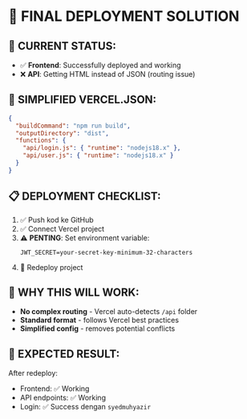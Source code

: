 # 🎯 FINAL DEPLOYMENT SOLUTION

## 🚨 CURRENT STATUS:
- ✅ **Frontend**: Successfully deployed and working
- ❌ **API**: Getting HTML instead of JSON (routing issue)

## 🔧 SIMPLIFIED VERCEL.JSON:
```json
{
  "buildCommand": "npm run build",
  "outputDirectory": "dist", 
  "functions": {
    "api/login.js": { "runtime": "nodejs18.x" },
    "api/user.js": { "runtime": "nodejs18.x" }
  }
}
```

## 📋 DEPLOYMENT CHECKLIST:
1. ✅ Push kod ke GitHub
2. ✅ Connect Vercel project
3. ⚠️ **PENTING**: Set environment variable:
   ```
   JWT_SECRET=your-secret-key-minimum-32-characters
   ```
4. 🔄 Redeploy project

## 🎯 WHY THIS WILL WORK:
- **No complex routing** - Vercel auto-detects `/api` folder
- **Standard format** - follows Vercel best practices
- **Simplified config** - removes potential conflicts

## 🚀 EXPECTED RESULT:
After redeploy:
- Frontend: ✅ Working
- API endpoints: ✅ Working
- Login: ✅ Success dengan `syedmuhyazir`